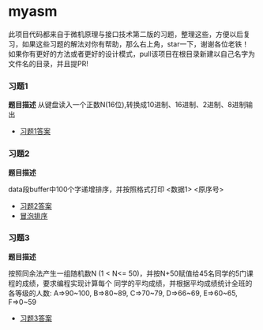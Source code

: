 # myasm
 此项目代码都来自于微机原理与接口技术第二版的习题，整理这些，方便以后复习，如果这些习题的解法对你有帮助，那么右上角，star一下，谢谢各位老铁！
如果你有更好的方法或者更好的设计模式，pull该项目在根目录新建以自己名字为文件名的目录，并且提PR!
### 习题1

**题目描述**
从键盘读入一个正数N(16位),转换成10进制、16进制、2进制、8进制输出

- [习题1答案](https://github.com/StormMaybin/myasm/blob/master/src/test1.asm)


### 习题2

**题目描述**

data段buffer中100个字递增排序，并按照格式打印 <数据1>  <原序号>

- [习题2答案](https://github.com/StormMaybin/myasm/blob/master/src/test2.asm)
- [冒泡排序](https://github.com/StormMaybin/myasm/blob/master/src/bubble.asm)

### 习题3

**题目描述**

按照同余法产生一组随机数N (1 < N<= 50)，并按N+50赋值给45名同学的5门课程的成绩，要求编程实现计算每个
同学的平均成绩，并根据平均成绩统计全班的各等级的人数: A=>90~100, B=>80~89, C=>70~79, D=>66~69, E=>60~65, F=>0~59

- [习题3答案](https://github.com/StormMaybin/myasm/blob/master/src/test3.asm)

